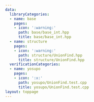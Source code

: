 ```yaml
---
data:
  libraryCategories:
  - name: base
    pages:
    - icon: ':warning:'
      path: base/base_int.hpp
      title: base/base_int.hpp
  - name: structure
    pages:
    - icon: ':warning:'
      path: structure/UnionFind.hpp
      title: structure/UnionFind.hpp
  verificationCategories:
  - name: yosupo
    pages:
    - icon: ':x:'
      path: yosupo/UnionFind.test.cpp
      title: yosupo/UnionFind.test.cpp
layout: toppage
---
```

